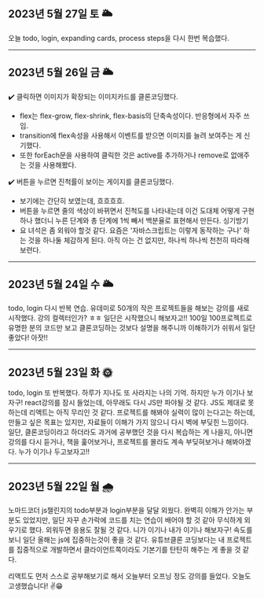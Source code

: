 <h2>2023년 5월 27일 토 🌥️</h2>
오늘 todo, login, expanding cards, process steps을 다시 한번 복습했다.

<hr>
<h2>2023년 5월 26일 금 🌥️</h2>
✔️ 클릭하면 이미지가 확장되는 이미지카드를 클론코딩했다. <br>

- flex는 flex-grow, flex-shrink, flex-basis의 단축속성이다. 반응형에서 자주 쓰임. <br>
- transition에 flex속성을 사용해서 이벤트를 받으면 이미지를 늘려 보여주는 게 신기했다.
- 또한 forEach문을 사용하여 클릭한 것은 active를 추가하거나 remove로 없애주는 것을 사용해봤다.

✔️ 버튼을 누르면 진척률이 보이는 게이지를 클론코딩했다. <br>

- 보기에는 간단히 보였는데, 흐흐흐흐. <br>
- 버튼을 누르면 줄의 색상이 바뀌면서 진척도를 나타내는데 이건 도대체 어떻게 구현하나 했더니
  누른 단계와 총 단계에 1씩 빼서 백분율로 표현해서 만든다. 싱기방기
- 요 녀석은 좀 외워야 할것 같다.
  요즘은 '자바스크립트는 이렇게 동작하는 구나' 하는 것을 하나둘 체감하게 된다.
  아직 아는 건 없지만, 하나씩 하나씩 천천히 따라해보련다.

<hr>
<h2>2023년 5월 24일 수 🌥️</h2>
todo, login 다시 반복 연습. 
유데미로 50개의 작은 프로젝트들을 해보는 강의를 새로 시작했다. 
강의 컬렉터인가? ㅎㅎ 일단은 시작했으니 해보자고!! 
100일 100프로젝트로 유명한 분의 코드만 보고 클론코딩하는 것보다 설명을 해주니까 이해하기가 쉬워서 일단 좋았다! 아잣!!

<hr>
<h2>2023년 5월 23일 화 🌞</h2>
todo, login 또 반복했다. 하루가 지나도 또 사라지는 나의 기억. 하지만 누가 이기나 보자구! 
react강의를 잠시 들었는데, 아무래도 다시 JS만 파야될 것 같다. JS도 제대로 못하는데 리액트는 아직 무리인 것 같다. 
프로젝트를 해봐야 실력이 많이 는다고는 하는데, 만들고 싶은 목표는 있지만, 자료들이 이해가 가지 않으니 다시 벽에 부딪힌 느낌이다. 일단, 클론코딩이라고 하더라도 과거에 공부했던 것을 다시 복습하는 게 나을지, 아니면 강의를 다시 듣거나, 책을 훑어보거나, 프로젝트를 몰라도 계속 부딪혀보거나 해봐야겠다. 
누가 이기나 두고보자고!!

<hr>
<h2>2023년 5월 22일 월 🌧️</h2>

노마드코더 js챌린지의 todo부분과 login부분을 달달 외웠다.
완벽히 이해가 안가는 부분도 있었지만, 일단 자꾸 손가락에 코드를 치는 연습이 배어야 할 것 같아 무식하게 외우기로 했다.
외워두면 응용도 잘될 것 같다. 니가 이기나 내가 이기나 해보자구!
속도를 보니 일단 올해는 js에 집중하는것이 좋을 것 같다.
유튜브클론 코딩보다는 내 프로젝트를 집중적으로 개발하면서 클라이언트쪽이라도 기본기를 탄탄히 해주는 게 좋을 것 같다.

리액트도 먼저 스스로 공부해보기로 해서 오늘부터 오프닝 정도 강의를 들었다. 오늘도 고생했습니다! ✌️😁
